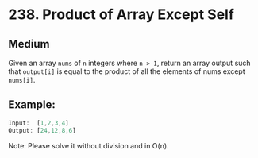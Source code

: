 # 238. Product of Array Except Self
## Medium

Given an array `nums` of `n` integers where `n > 1`, return an array output 
such that `output[i]` is equal to the product of all the elements of 
nums except `nums[i]`.

## Example:
```js
Input:  [1,2,3,4]
Output: [24,12,8,6]
```

Note: Please solve it without division and in O(n).